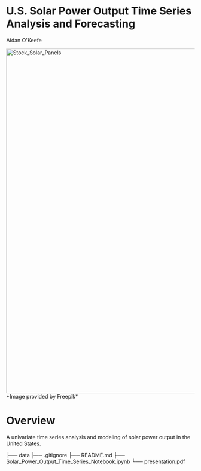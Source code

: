 # U.S. Solar Power Output Time Series Analysis and Forecasting
Aidan O'Keefe

<img width="921" alt="Stock_Solar_Panels" src="https://user-images.githubusercontent.com/120589094/228377991-11ed5604-4bb3-4fc4-a275-21271304ed66.png">
*Image provided by Freepik*

# Overview
A univariate time series analysis and modeling of solar power output in the United States. 







├── data
├── .gitignore
├── README.md 
├── Solar_Power_Output_Time_Series_Notebook.ipynb
└── presentation.pdf
